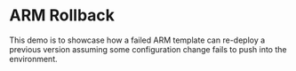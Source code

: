 # ARM Rollback
This demo is to showcase how a failed ARM template can re-deploy a previous version assuming some configuration change fails to push into the environment.